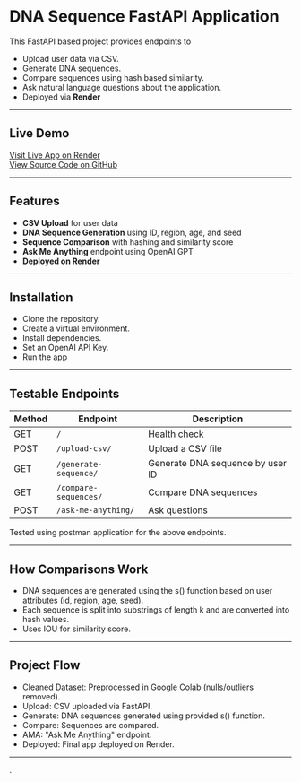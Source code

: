 #  DNA Sequence FastAPI Application

This FastAPI based project provides endpoints to
- Upload user data via CSV.
- Generate DNA sequences.
- Compare sequences using hash based similarity.
- Ask natural language questions about the application.
- Deployed via **Render**

---

## Live Demo

[Visit Live App on Render](https://dna-api-x8iv.onrender.com)  
[View Source Code on GitHub](https://github.com/azal17/dna_api)

---

##  Features

- **CSV Upload** for user data
- **DNA Sequence Generation** using ID, region, age, and seed
- **Sequence Comparison** with hashing and similarity score
- **Ask Me Anything** endpoint using OpenAI GPT
- **Deployed on Render**

---

##  Installation
- Clone the repository.
- Create a virtual environment.
- Install dependencies.
- Set an OpenAI API Key.
- Run the app

---

## Testable Endpoints

| Method | Endpoint                  | Description                             |
|--------|---------------------------|-----------------------------------------|
| GET    | `/`                       | Health check                            |
| POST   | `/upload-csv/`           | Upload a CSV file                       |
| GET    | `/generate-sequence/`    | Generate DNA sequence by user ID       |
| GET    | `/compare-sequences/`    | Compare DNA sequences      |
| POST   | `/ask-me-anything/`      | Ask questions     |

Tested using postman application for the above endpoints.

---
##  How Comparisons Work

- DNA sequences are generated using the s() function based on user attributes (id, region, age, seed).
- Each sequence is split into substrings of length k and are converted into hash values.
- Uses IOU for similarity score.

---

##  Project Flow
- Cleaned Dataset: Preprocessed in Google Colab (nulls/outliers removed).
- Upload: CSV uploaded via FastAPI.
- Generate: DNA sequences generated using provided s() function.
- Compare: Sequences are compared.
- AMA: "Ask Me Anything" endpoint.
- Deployed: Final app deployed on Render.

---
.

